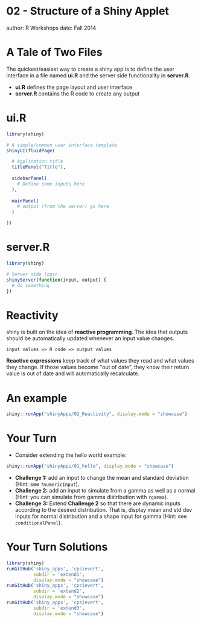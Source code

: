 02 - Structure of a Shiny Applet
========================================================
author: R Workshops
date: Fall 2014


A Tale of Two Files
========================================================

The quickest/easiest way to create a shiny app is to define the user interface in a file named **ui.R** and the server side functionality in **server.R**.

- **ui.R** defines the page layout and user interface
- **server.R** contains the R code to create any output

ui.R
========================================================


```r
library(shiny)

# A simple/common user interface template
shinyUI(fluidPage(

  # Application title
  titlePanel("Title"),
  
  sidebarPanel(
    # Define some inputs here
  ),
  
  mainPanel(
    # output (from the server) go here
  )

))
```


server.R
========================================================

```r
library(shiny)

# Server side logic 
shinyServer(function(input, output) {
  # do something
})
```

Reactivity
========================================================

shiny is built on the idea of **reactive programming**. The idea that outputs should be automatically updated whenever an input value changes.

```
input values => R code => output values
```

**Reactive expressions** keep track of what values they read and what values they change. If those values become "out of date", they know their return value is out of date and will automatically recalculate.


An example
========================================================


```r
shiny::runApp("shinyApps/02_Reactivity", display.mode = "showcase")
```


Your Turn
========================================================

* Consider extending the hello world example:


```r
shiny::runApp("shinyApps/01_hello", display.mode = "showcase")
```

* __Challenge 1:__ add an input to change the mean and standard deviation (Hint: see `?numericInput`).
* __Challenge 2:__ add an input to simulate from a gamma as well as a normal (Hint: you can simulate from gamma distribution with `rgamma`).
* __Challenge 3:__ Extend __Challenge 2__ so that there are dynamic inputs according to the desired distribution. That is, display mean and std dev inputs for normal distribution and a shape input for gamma (Hint: see `conditionalPanel`).

Your Turn Solutions
========================================================


```r
library(shiny)
runGitHub('shiny_apps', 'cpsievert', 
          subdir = 'extend1', 
          display.mode = "showcase")
runGitHub('shiny_apps', 'cpsievert', 
          subdir = 'extend2',
          display.mode = "showcase")
runGitHub('shiny_apps', 'cpsievert', 
          subdir = 'extend3', 
          display.mode = "showcase")
```
